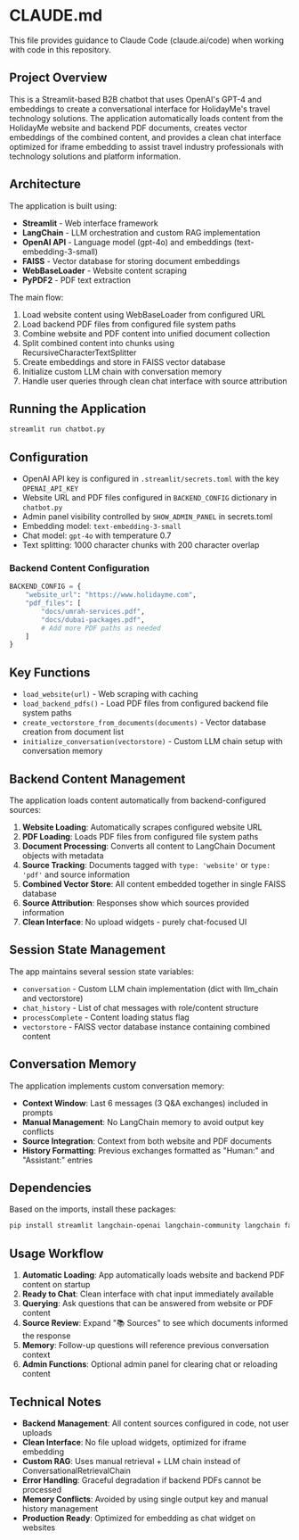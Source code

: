 # CLAUDE.md

This file provides guidance to Claude Code (claude.ai/code) when working with code in this repository.

## Project Overview

This is a Streamlit-based B2B chatbot that uses OpenAI's GPT-4 and embeddings to create a conversational interface for HolidayMe's travel technology solutions. The application automatically loads content from the HolidayMe website and backend PDF documents, creates vector embeddings of the combined content, and provides a clean chat interface optimized for iframe embedding to assist travel industry professionals with technology solutions and platform information.

## Architecture

The application is built using:
- **Streamlit** - Web interface framework
- **LangChain** - LLM orchestration and custom RAG implementation
- **OpenAI API** - Language model (gpt-4o) and embeddings (text-embedding-3-small)
- **FAISS** - Vector database for storing document embeddings
- **WebBaseLoader** - Website content scraping
- **PyPDF2** - PDF text extraction

The main flow:
1. Load website content using WebBaseLoader from configured URL
2. Load backend PDF files from configured file system paths
3. Combine website and PDF content into unified document collection
4. Split combined content into chunks using RecursiveCharacterTextSplitter
5. Create embeddings and store in FAISS vector database
6. Initialize custom LLM chain with conversation memory
7. Handle user queries through clean chat interface with source attribution

## Running the Application

```bash
streamlit run chatbot.py
```

## Configuration

- OpenAI API key is configured in `.streamlit/secrets.toml` with the key `OPENAI_API_KEY`
- Website URL and PDF files configured in `BACKEND_CONFIG` dictionary in `chatbot.py`
- Admin panel visibility controlled by `SHOW_ADMIN_PANEL` in secrets.toml
- Embedding model: `text-embedding-3-small`
- Chat model: `gpt-4o` with temperature 0.7
- Text splitting: 1000 character chunks with 200 character overlap

### Backend Content Configuration
```python
BACKEND_CONFIG = {
    "website_url": "https://www.holidayme.com",
    "pdf_files": [
        "docs/umrah-services.pdf",
        "docs/dubai-packages.pdf",
        # Add more PDF paths as needed
    ]
}
```

## Key Functions

- `load_website(url)` - Web scraping with caching
- `load_backend_pdfs()` - Load PDF files from configured backend file system paths
- `create_vectorstore_from_documents(documents)` - Vector database creation from document list
- `initialize_conversation(vectorstore)` - Custom LLM chain setup with conversation memory

## Backend Content Management

The application loads content automatically from backend-configured sources:

1. **Website Loading**: Automatically scrapes configured website URL
2. **PDF Loading**: Loads PDF files from configured file system paths
3. **Document Processing**: Converts all content to LangChain Document objects with metadata
4. **Source Tracking**: Documents tagged with `type: 'website'` or `type: 'pdf'` and source information
5. **Combined Vector Store**: All content embedded together in single FAISS database
6. **Source Attribution**: Responses show which sources provided information
7. **Clean Interface**: No upload widgets - purely chat-focused UI

## Session State Management

The app maintains several session state variables:
- `conversation` - Custom LLM chain implementation (dict with llm_chain and vectorstore)
- `chat_history` - List of chat messages with role/content structure
- `processComplete` - Content loading status flag
- `vectorstore` - FAISS vector database instance containing combined content

## Conversation Memory

The application implements custom conversation memory:
- **Context Window**: Last 6 messages (3 Q&A exchanges) included in prompts
- **Manual Management**: No LangChain memory to avoid output key conflicts
- **Source Integration**: Context from both website and PDF documents
- **History Formatting**: Previous exchanges formatted as "Human:" and "Assistant:" entries

## Dependencies

Based on the imports, install these packages:
```bash
pip install streamlit langchain-openai langchain-community langchain faiss-cpu openai tiktoken PyPDF2 beautifulsoup4 requests
```

## Usage Workflow

1. **Automatic Loading**: App automatically loads website and backend PDF content on startup
2. **Ready to Chat**: Clean interface with chat input immediately available
3. **Querying**: Ask questions that can be answered from website or PDF content
4. **Source Review**: Expand "📚 Sources" to see which documents informed the response
5. **Memory**: Follow-up questions will reference previous conversation context
6. **Admin Functions**: Optional admin panel for clearing chat or reloading content

## Technical Notes

- **Backend Management**: All content sources configured in code, not user uploads
- **Clean Interface**: No file upload widgets, optimized for iframe embedding
- **Custom RAG**: Uses manual retrieval + LLM chain instead of ConversationalRetrievalChain
- **Error Handling**: Graceful degradation if backend PDFs cannot be processed
- **Memory Conflicts**: Avoided by using single output key and manual history management
- **Production Ready**: Optimized for embedding as chat widget on websites